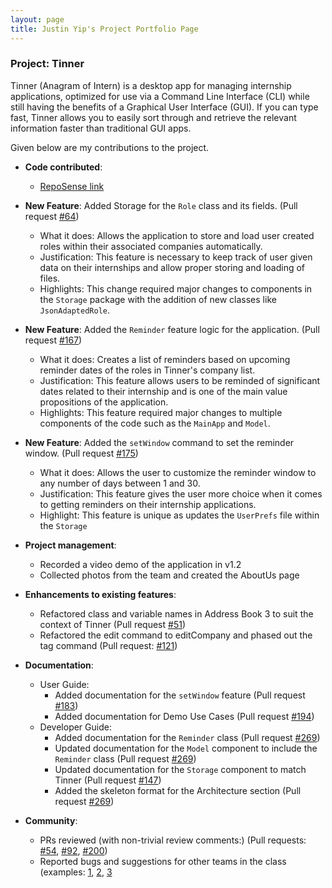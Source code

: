 ```yaml
---
layout: page
title: Justin Yip's Project Portfolio Page
---
```


### Project: Tinner

Tinner (Anagram of Intern) is a desktop app for managing internship applications, optimized for use via a Command Line Interface (CLI) while still having the benefits of a Graphical User Interface (GUI). If you can type fast, Tinner allows you to easily sort through and retrieve the relevant information faster than traditional GUI apps.

Given below are my contributions to the project.

* **Code contributed**:
    * [RepoSense link](https://nus-cs2103-ay2122s2.github.io/tp-dashboard/?search=justinyjt&brekdown=true)

* **New Feature**: Added Storage for the `Role` class and its fields. (Pull request [\#64](https://github.com/AY2122S2-CS2103T-T17-1/tp/pull/64))
  * What it does: Allows the application to store and load user created roles within their associated companies automatically.
  * Justification: This feature is necessary to keep track of user given data on their internships and allow proper storing and loading of files.
  * Highlights: This change required major changes to components in the `Storage` package with the addition of new classes like `JsonAdaptedRole`.

* **New Feature**: Added the `Reminder` feature logic for the application. (Pull request [\#167](https://github.com/AY2122S2-CS2103T-T17-1/tp/pull/167))
  * What it does: Creates a list of reminders based on upcoming reminder dates of the roles in Tinner's company list.
  * Justification: This feature allows users to be reminded of significant dates related to their internship and is one of the main value propositions of the application.
  * Highlights: This feature required major changes to multiple components of the code such as the `MainApp` and `Model`.

* **New Feature**: Added the `setWindow` command to set the reminder window. (Pull request [\#175](https://github.com/AY2122S2-CS2103T-T17-1/tp/pull/175))
  * What it does: Allows the user to customize the reminder window to any number of days between 1 and 30.
  * Justification: This feature gives the user more choice when it comes to getting reminders on their internship applications.
  * Highlight: This feature is unique as updates the `UserPrefs` file within the `Storage`

* **Project management**:
    * Recorded a video demo of the application in v1.2
    * Collected photos from the team and created the AboutUs page

* **Enhancements to existing features**:
    * Refactored class and variable names in Address Book 3 to suit the context of Tinner (Pull request [\#51](https://github.com/AY2122S2-CS2103T-T17-1/tp/pull/51))
    * Refactored the edit command to editCompany and phased out the tag command (Pull request: [\#121](https://github.com/AY2122S2-CS2103T-T17-1/tp/pull/121))

* **Documentation**:
  * User Guide:
      * Added documentation for the `setWindow` feature (Pull request [\#183](https://github.com/AY2122S2-CS2103T-T17-1/tp/pull/183))
      * Added documentation for Demo Use Cases (Pull request [\#194](https://github.com/AY2122S2-CS2103T-T17-1/tp/pull/194))
  * Developer Guide:
    * Added documentation for the `Reminder` class (Pull request [\#269](https://github.com/AY2122S2-CS2103T-T17-1/tp/pull/269))
    * Updated documentation for the `Model` component to include the `Reminder` class (Pull request [\#269](https://github.com/AY2122S2-CS2103T-T17-1/tp/pull/269))
    * Updated documentation for the `Storage` component to match Tinner (Pull request [\#147](https://github.com/AY2122S2-CS2103T-T17-1/tp/pull/147))
    * Added the skeleton format for the Architecture section (Pull request [\#269](https://github.com/AY2122S2-CS2103T-T17-1/tp/pull/269))

* **Community**:
    * PRs reviewed (with non-trivial review comments:) (Pull requests: [\#54](https://github.com/AY2122S2-CS2103T-T17-1/tp/pull/54), [\#92](https://github.com/AY2122S2-CS2103T-T17-1/tp/pull/92), [\#200](https://github.com/AY2122S2-CS2103T-T17-1/tp/pull/200))
    * Reported bugs and suggestions for other teams in the class (examples: [1](https://github.com/justinyjt/ped/issues/7), [2](https://github.com/justinyjt/ped/issues/6), [3](https://github.com/justinyjt/ped/issues/2)
